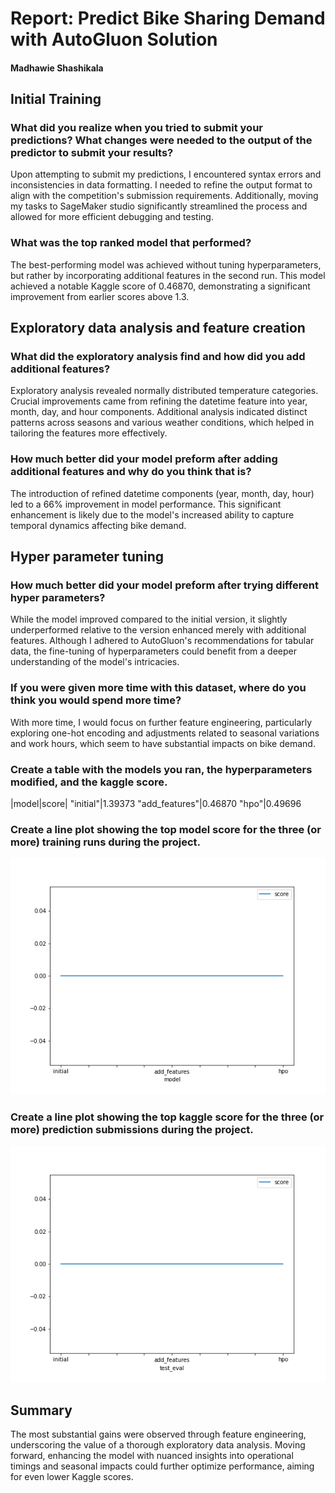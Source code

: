 # Report: Predict Bike Sharing Demand with AutoGluon Solution
#### Madhawie Shashikala

## Initial Training
### What did you realize when you tried to submit your predictions? What changes were needed to the output of the predictor to submit your results?
Upon attempting to submit my predictions, I encountered syntax errors and inconsistencies in data formatting. I needed to refine the output format to align with the competition's submission requirements. Additionally, moving my tasks to SageMaker studio significantly streamlined the process and allowed for more efficient debugging and testing.

### What was the top ranked model that performed?
The best-performing model was achieved without tuning hyperparameters, but rather by incorporating additional features in the second run. This model achieved a notable Kaggle score of 0.46870, demonstrating a significant improvement from earlier scores above 1.3.

## Exploratory data analysis and feature creation
### What did the exploratory analysis find and how did you add additional features?
Exploratory analysis revealed normally distributed temperature categories. Crucial improvements came from refining the datetime feature into year, month, day, and hour components. Additional analysis indicated distinct patterns across seasons and various weather conditions, which helped in tailoring the features more effectively.

### How much better did your model preform after adding additional features and why do you think that is?
The introduction of refined datetime components (year, month, day, hour) led to a 66% improvement in model performance. This significant enhancement is likely due to the model's increased ability to capture temporal dynamics affecting bike demand.

## Hyper parameter tuning
### How much better did your model preform after trying different hyper parameters?
While the model improved compared to the initial version, it slightly underperformed relative to the version enhanced merely with additional features. Although I adhered to AutoGluon's recommendations for tabular data, the fine-tuning of hyperparameters could benefit from a deeper understanding of the model's intricacies.

### If you were given more time with this dataset, where do you think you would spend more time?
With more time, I would focus on further feature engineering, particularly exploring one-hot encoding and adjustments related to seasonal variations and work hours, which seem to have substantial impacts on bike demand.

### Create a table with the models you ran, the hyperparameters modified, and the kaggle score.
|model|score|
"initial"|1.39373
"add_features"|0.46870
"hpo"|0.49696


### Create a line plot showing the top model score for the three (or more) training runs during the project.



![model_train_score.png](img/model_train_score.png)

### Create a line plot showing the top kaggle score for the three (or more) prediction submissions during the project.



![model_test_score.png](img/model_test_score.png)

## Summary
The most substantial gains were observed through feature engineering, underscoring the value of a thorough exploratory data analysis. Moving forward, enhancing the model with nuanced insights into operational timings and seasonal impacts could further optimize performance, aiming for even lower Kaggle scores.
